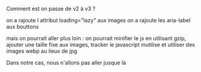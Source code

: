 Comment est on passe de v2 à v3 ? 

on a rajoute l attribut loading="lazy" aux images 
on a rajoute les aria-label aux bouttons 

mais on pourrait aller plus loin : 
on pourrait minifier le js en utilisant gzip, ajouter une taille fixe aux images, tracker le javascript inutilise et utiliser des images webp au lieux de jpg 

Dans notre cas, nous n'allons pas aller jusque là 

